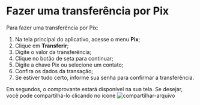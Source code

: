 # Fazer uma transferência por Pix

Para fazer uma transferência por Pix:

1. Na tela principal do aplicativo, acesse o menu **Pix**;
2. Clique em **Transferir**;
3. Digite o valor da transferência;
4. Clique no botão de seta para continuar;
5. Digite a chave Pix ou selecione um contato;
6. Confira os dados da transação;
7. Se estiver tudo certo, informe sua senha para confirmar a transferência.

Em segundos, o comprovante estará disponível na sua tela. 
Se desejar, você pode compartilhá-lo clicando no ícone ![compartilhar-arquivo](https://github.com/user-attachments/assets/9a85480a-3b34-43b6-a65f-ee65f08447db)

